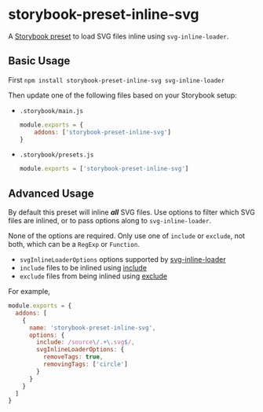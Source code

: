 # storybook-preset-inline-svg

A [Storybook preset](https://storybook.js.org/docs/react/addons/writing-presets) to load SVG files inline using `svg-inline-loader`.

## Basic Usage
First `npm install storybook-preset-inline-svg svg-inline-loader`

Then update one of the following files based on your Storybook setup:

* `.storybook/main.js`

    ```js
    module.exports = {
        addons: ['storybook-preset-inline-svg']
    }
    ```

* `.storybook/presets.js`

    ```js
    module.exports = ['storybook-preset-inline-svg']
    ```

## Advanced Usage

By default this preset will inline ***all*** SVG files. Use options to filter which SVG files are inlined, or to pass options along to `svg-inline-loader`.

None of the options are required. Only use one of `include` or `exclude`, not both, which can be a `RegExp` or `Function`.

* `svgInlineLoaderOptions` options supported by [svg-inline-loader](https://www.npmjs.com/package/svg-inline-loader)
* `include` files to be inlined using [include](https://webpack.js.org/configuration/module/#ruleinclude)
* `exclude` files from being inlined using [exclude](https://webpack.js.org/configuration/module/#ruleexclude)

For example,

```js
module.exports = {
  addons: [
    {
      name: 'storybook-preset-inline-svg',
      options: {
        include: /source\/.+\.svg$/,
        svgInlineLoaderOptions: {
          removeTags: true,
          removingTags: ['circle']
        }
      }
    }
  ]
}
```
